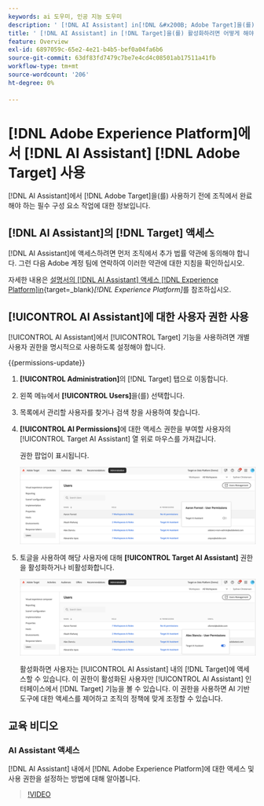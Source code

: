 ```yaml
---
keywords: ai 도우미, 인공 지능 도우미
description: ' [!DNL AI Assistant] in[!DNL &#x200B; Adobe Target]을(를) 활성화하는 방법을 알아보세요.'
title: ' [!DNL AI Assistant] in [!DNL Target]을(를) 활성화하려면 어떻게 해야 합니까?'
feature: Overview
exl-id: 6897059c-65e2-4e21-b4b5-bef0a04fa6b6
source-git-commit: 63df83fd7479c7be7e4cd4c08501ab17511a41fb
workflow-type: tm+mt
source-wordcount: '206'
ht-degree: 0%

---
```


# [!DNL Adobe Experience Platform]에서 [!DNL AI Assistant] [!DNL Adobe Target] 사용

[!DNL AI Assistant]에서 [!DNL Adobe Target]을(를) 사용하기 전에 조직에서 완료해야 하는 필수 구성 요소 작업에 대한 정보입니다.

## [!DNL AI Assistant]의 [!DNL Target] 액세스

[!DNL AI Assistant]에 액세스하려면 먼저 조직에서 추가 법률 약관에 동의해야 합니다. 그런 다음 Adobe 계정 팀에 연락하여 이러한 약관에 대한 지침을 확인하십시오.

자세한 내용은 [&#x200B; 설명서의  [!DNL AI Assistant] 액세스 [!DNL Experience Platform]in](https://experienceleague.adobe.com/ko/docs/experience-platform/ai-assistant/access){target=_blank}*[!DNL Experience Platform]*&#x200B;를 참조하십시오.

## [!UICONTROL AI Assistant]에 대한 사용자 권한 사용

[!UICONTROL AI Assistant]에서 [!UICONTROL Target] 기능을 사용하려면 개별 사용자 권한을 명시적으로 사용하도록 설정해야 합니다.

{{permissions-update}}

1. **[!UICONTROL Administration]**&#x200B;의 [!DNL Target] 탭으로 이동합니다.
1. 왼쪽 메뉴에서 **[!UICONTROL Users]**&#x200B;을(를) 선택합니다.
1. 목록에서 관리할 사용자를 찾거나 검색 창을 사용하여 찾습니다.
1. **[!UICONTROL AI Permissions]**&#x200B;에 대한 액세스 권한을 부여할 사용자의 [!UICONTROL Target AI Assistant] 열 위로 마우스를 가져갑니다.

   권한 팝업이 표시됩니다.

   ![AI 길잡이 설정](/help/main/c-intro/assets/ai-pop-up2.png)

1. 토글을 사용하여 해당 사용자에 대해 **[!UICONTROL Target AI Assistant]** 권한을 활성화하거나 비활성화합니다.

   ![AI 관리자 권한 팝업](/help/main/c-intro/assets/ai-pop-up.png)

   활성화하면 사용자는 [!UICONTROL AI Assistant] 내의 [!DNL Target]에 액세스할 수 있습니다. 이 권한이 활성화된 사용자만 [!UICONTROL AI Assistant] 인터페이스에서 [!DNL Target] 기능을 볼 수 있습니다. 이 권한을 사용하면 AI 기반 도구에 대한 액세스를 제어하고 조직의 정책에 맞게 조정할 수 있습니다.

## 교육 비디오

### AI Assistant 액세스

[!DNL AI Assistant] 내에서 [!DNL Adobe Experience Platform]에 대한 액세스 및 사용 권한을 설정하는 방법에 대해 알아봅니다.

>[!VIDEO](https://video.tv.adobe.com/v/3436470/?learn=on&#x26;enablevpops)
